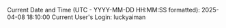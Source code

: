 Current Date and Time (UTC - YYYY-MM-DD HH:MM:SS formatted): 2025-04-08 18:10:00
Current User's Login: luckyaiman
